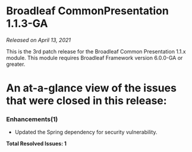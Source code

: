 # Broadleaf CommonPresentation 1.1.3-GA

_Released on April 13, 2021_

This is the 3rd patch release for the Broadleaf Common Presentation 1.1.x module.  This module requires Broadleaf Framework version 6.0.0-GA or greater.

# An at-a-glance view of the issues that were closed in this release:

### Enhancements(1)
- Updated the Spring dependency for security vulnerability.


**Total Resolved Issues: 1**
